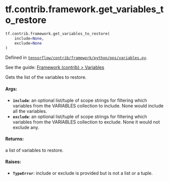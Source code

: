<div itemscope itemtype="http://developers.google.com/ReferenceObject">
<meta itemprop="name" content="tf.contrib.framework.get_variables_to_restore" />
</div>

# tf.contrib.framework.get_variables_to_restore

``` python
tf.contrib.framework.get_variables_to_restore(
    include=None,
    exclude=None
)
```



Defined in [`tensorflow/contrib/framework/python/ops/variables.py`](https://www.tensorflow.org/code/tensorflow/contrib/framework/python/ops/variables.py).

See the guide: [Framework (contrib) > Variables](../../../../../api_guides/python/contrib.framework.md#Variables)

Gets the list of the variables to restore.

#### Args:

* <b>`include`</b>: an optional list/tuple of scope strings for filtering which
    variables from the VARIABLES collection to include. None would include all
    the variables.
* <b>`exclude`</b>: an optional list/tuple of scope strings for filtering which
    variables from the VARIABLES collection to exclude. None it would not
    exclude any.


#### Returns:

a list of variables to restore.


#### Raises:

* <b>`TypeError`</b>: include or exclude is provided but is not a list or a tuple.